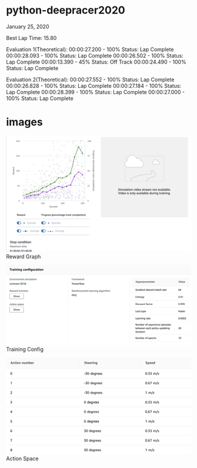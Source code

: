 # python-deepracer2020

January 25, 2020

Best Lap Time: 15.80

Evaluation 1(Theoretical):
00:00:27.200 - 100% Status: Lap Complete
00:00:28.093 - 100% Status: Lap Complete
00:00:26.502 - 100% Status: Lap Complete
00:00:13.390 - 45%  Status: Off Track
00:00:24.490 - 100% Status: Lap Complete

Evaluation 2(Theoretical): 
00:00:27.552 - 100% Status: Lap Complete 
00:00:26.828 - 100% Status: Lap Complete 
00:00:27.184 - 100% Status: Lap Complete 
00:00:28.399 - 100% Status: Lap Complete 
00:00:27.000 - 100% Status: Lap Complete

# images
![reward graph](img/rewardgraph.png?raw=true "reward graph")
Reward Graph

![training config](img/trainingconfig.png?raw=true "training config")
Training Config

![action space](img/actionspace.png?raw=true "action space")
Action Space
